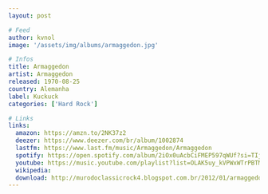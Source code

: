 ```yaml
---
layout: post

# Feed
author: kvnol
image: '/assets/img/albums/armaggedon.jpg'

# Infos
title: Armaggedon
artist: Armaggedon
released: 1970-08-25
country: Alemanha
label: Kuckuck
categories: ['Hard Rock']

# Links
links:
  amazon: https://amzn.to/2NK37z2
  deezer: https://www.deezer.com/br/album/1002874
  lastfm: https://www.last.fm/music/Armaggedon/Armaggedon
  spotify: https://open.spotify.com/album/2iOx0uAcbCiFMEP597qWUf?si=TIjyZvh0SPiWbFJiQZu0GQ
  youtube: https://music.youtube.com/playlist?list=OLAK5uy_kVPWxWTrPBTMyicn74ViNq8PaB-lKEkwU
  wikipedia:
  download: http://murodoclassicrock4.blogspot.com.br/2012/01/armaggedon-1970-ger.html
---
```


